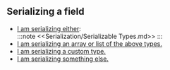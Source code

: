 ## Serializing a field
- [I am serializing either](Simple%20Types.md):  
:::note
<<Serialization/Serializable Types.md>>
:::
- [I am serializing an array or list of the above types.](Simple%20Types%20in%20Simple%20Collections.md)
- [I am serializing a custom type.](Custom%20Types.md)
- [I am serializing something else.](Other.md)